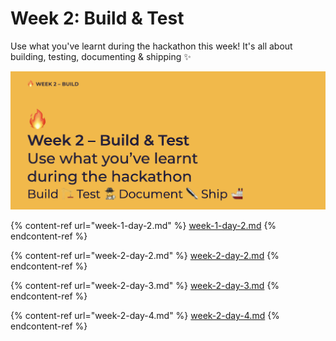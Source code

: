 # Week 2: Build & Test

Use what you've learnt during the hackathon this week! It's all about building, testing, documenting & shipping ✨

![Build - Test - Document - Ship](<../../.gitbook/assets/Screenshot 2021-07-12 at 06.57.48.png>)

{% content-ref url="week-1-day-2.md" %}
[week-1-day-2.md](week-1-day-2.md)
{% endcontent-ref %}

{% content-ref url="week-2-day-2.md" %}
[week-2-day-2.md](week-2-day-2.md)
{% endcontent-ref %}

{% content-ref url="week-2-day-3.md" %}
[week-2-day-3.md](week-2-day-3.md)
{% endcontent-ref %}

{% content-ref url="week-2-day-4.md" %}
[week-2-day-4.md](week-2-day-4.md)
{% endcontent-ref %}

